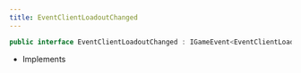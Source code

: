 ```yaml
---
title: EventClientLoadoutChanged
---
```


```csharp
public interface EventClientLoadoutChanged : IGameEvent<EventClientLoadoutChanged>
```

- Implements

